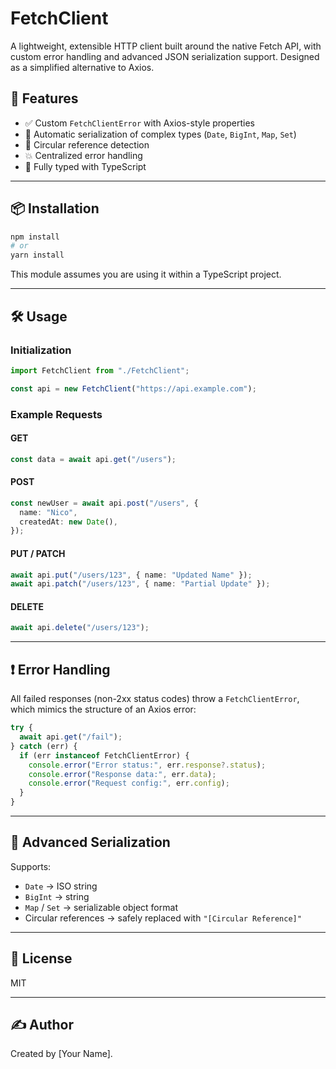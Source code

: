# FetchClient

A lightweight, extensible HTTP client built around the native Fetch API, with custom error handling and advanced JSON serialization support. Designed as a simplified alternative to Axios.

## 🚀 Features

- ✅ Custom `FetchClientError` with Axios-style properties
- 🔁 Automatic serialization of complex types (`Date`, `BigInt`, `Map`, `Set`)
- 🔄 Circular reference detection
- 💥 Centralized error handling
- 🧪 Fully typed with TypeScript

---

## 📦 Installation

```bash
npm install
# or
yarn install
```

This module assumes you are using it within a TypeScript project.

---

## 🛠 Usage

### Initialization

```ts
import FetchClient from "./FetchClient";

const api = new FetchClient("https://api.example.com");
```

### Example Requests

#### GET

```ts
const data = await api.get("/users");
```

#### POST

```ts
const newUser = await api.post("/users", {
  name: "Nico",
  createdAt: new Date(),
});
```

#### PUT / PATCH

```ts
await api.put("/users/123", { name: "Updated Name" });
await api.patch("/users/123", { name: "Partial Update" });
```

#### DELETE

```ts
await api.delete("/users/123");
```

---

## ❗ Error Handling

All failed responses (non-2xx status codes) throw a `FetchClientError`, which mimics the structure of an Axios error:

```ts
try {
  await api.get("/fail");
} catch (err) {
  if (err instanceof FetchClientError) {
    console.error("Error status:", err.response?.status);
    console.error("Response data:", err.data);
    console.error("Request config:", err.config);
  }
}
```

---

## 🔧 Advanced Serialization

Supports:

- `Date` → ISO string
- `BigInt` → string
- `Map` / `Set` → serializable object format
- Circular references → safely replaced with `"[Circular Reference]"`

---

## 📄 License

MIT

---

## ✍️ Author

Created by [Your Name].
